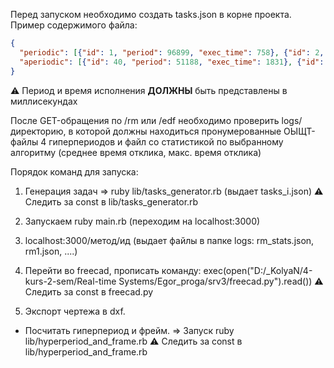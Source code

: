 Перед запуском необходимо создать tasks.json в корне проекта. Пример содержимого файла:
```json
{
  "periodic": [{"id": 1, "period": 96899, "exec_time": 758}, {"id": 2, "period": 63384, "exec_time": 275}, {"id": 3, "period": 80497, "exec_time": 406}, {"id": 4, "period": 45346, "exec_time": 630}, {"id": 5, "period": 87180, "exec_time": 1145}],
  "aperiodic": [{"id": 40, "period": 51188, "exec_time": 1831}, {"id": 41, "period": 47113, "exec_time": 1593}, {"id": 42, "period": 91777, "exec_time": 396}, {"id": 43, "period": 98283, "exec_time": 1476}, {"id": 44, "period": 35101, "exec_time": 615}, {"id": 45, "period": 41348, "exec_time": 1641}, {"id": 46, "period": 50201, "exec_time": 1088}, {"id": 47, "period": 67920, "exec_time": 555}, {"id": 48, "period": 55377, "exec_time": 404}, {"id": 49, "period": 50834, "exec_time": 974}, {"id": 50, "period": 78815, "exec_time": 1933}, {"id": 51, "period": 43526, "exec_time": 1155}, {"id": 52, "period": 30246, "exec_time": 1245}, {"id": 53, "period": 85844, "exec_time": 873}, {"id": 54, "period": 98815, "exec_time": 519}, {"id": 55, "period": 96579, "exec_time": 1736}, {"id": 56, "period": 80944, "exec_time": 1907}, {"id": 57, "period": 79729, "exec_time": 410}, {"id": 58, "period": 37591, "exec_time": 321}, {"id": 59, "period": 77885, "exec_time": 330}, {"id": 60, "period": 72549, "exec_time": 871}]
}
```
:warning: Период и время исполнения **ДОЛЖНЫ** быть представлены в миллисекундах

После GET-обращения по /rm или /edf необходимо проверить logs/ директорию, в которой должны находиться пронумерованные ОЫЩТ-файлы 4 гиперпериодов и файл со статистикой по выбранному алгоритму (среднее время отклика, макс. время отклика)


Порядок команд для запуска:

1. Генерация задач => ruby lib/tasks_generator.rb (выдает tasks_i.json)   :warning:  Следить за const в lib/tasks_generator.rb
2. Запускаем ruby main.rb (переходим на localhost:3000)
3. localhost:3000/метод/ид (выдает файлы в папке logs: rm_stats.json, rm1.json, ....)


4. Перейти во freecad, прописать команду: exec(open("D:/_KolyaN/4-kurs-2-sem/Real-time Systems/Egor_proga/srv3/freecad.py").read())   :warning:  Следить за const в freecad.py
5. Экспорт чертежа в dxf.


- Посчитать гиперпериод и фрейм. => Запуск ruby lib/hyperperiod_and_frame.rb    :warning:  Следить за const в lib/hyperperiod_and_frame.rb

